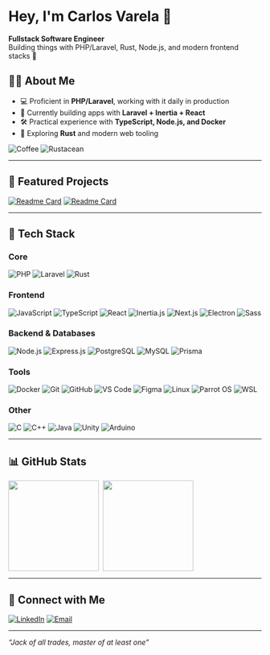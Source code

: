 # Hey, I'm Carlos Varela 👋

**Fullstack Software Engineer**  
Building things with PHP/Laravel, Rust, Node.js, and modern frontend stacks 🚀

## 🧑‍💻 About Me
- 💻 Proficient in **PHP/Laravel**, working with it daily in production  
- 🔭 Currently building apps with **Laravel + Inertia + React**  
- 🛠 Practical experience with **TypeScript, Node.js, and Docker**  
- 🌱 Exploring **Rust** and modern web tooling  

![Coffee](https://img.shields.io/badge/Coffee-Fuel-orange?logo=buymeacoffee&logoColor=white)
![Rustacean](https://img.shields.io/badge/Rustacean-🦀-black)

---

## 🚀 Featured Projects
[![Readme Card](https://github-readme-stats.vercel.app/api/pin/?username=caduvarela&repo=phpz&theme=radical&cache_seconds=3600)](https://github.com/caduvarela/phpz)
[![Readme Card](https://github-readme-stats.vercel.app/api/pin/?username=caduvarela&repo=cansee-ayu&theme=radical)](https://github.com/caduvarela/phpz)

---

## 🔧 Tech Stack

### **Core**
![PHP](https://img.shields.io/badge/PHP-777BB4?logo=php&logoColor=white) 
![Laravel](https://img.shields.io/badge/Laravel-FF2D20?logo=laravel&logoColor=white) 
![Rust](https://img.shields.io/badge/Rust-000000?logo=rust&logoColor=white)  

### **Frontend**
![JavaScript](https://img.shields.io/badge/JavaScript-F7DF1E?logo=javascript&logoColor=black)
![TypeScript](https://img.shields.io/badge/TypeScript-007ACC?logo=typescript&logoColor=white)
![React](https://img.shields.io/badge/React-20232A?logo=react&logoColor=61DAFB)
![Inertia.js](https://img.shields.io/badge/Inertia.js-9553E9?logo=javascript&logoColor=white)
![Next.js](https://img.shields.io/badge/Next.js-000000?logo=next.js&logoColor=white) 
![Electron](https://img.shields.io/badge/Electron-47848F?logo=electron&logoColor=white)
![Sass](https://img.shields.io/badge/Sass-CC6699?logo=sass&logoColor=white)

### **Backend & Databases**
![Node.js](https://img.shields.io/badge/Node.js-339933?logo=node.js&logoColor=white)
![Express.js](https://img.shields.io/badge/Express-000000?logo=express&logoColor=white) 
![PostgreSQL](https://img.shields.io/badge/PostgreSQL-336791?logo=postgresql&logoColor=white)
![MySQL](https://img.shields.io/badge/MySQL-4479A1?logo=mysql&logoColor=white)
![Prisma](https://img.shields.io/badge/Prisma-2D3748?logo=prisma&logoColor=white)

### **Tools**
![Docker](https://img.shields.io/badge/Docker-2496ED?logo=docker&logoColor=white)
![Git](https://img.shields.io/badge/Git-F05032?logo=git&logoColor=white)
![GitHub](https://img.shields.io/badge/GitHub-181717?logo=github&logoColor=white)
![VS Code](https://img.shields.io/badge/VS%20Code-007ACC?logo=visual-studio-code&logoColor=white)
![Figma](https://img.shields.io/badge/Figma-F24E1E?logo=figma&logoColor=white)
![Linux](https://img.shields.io/badge/Linux-FCC624?logo=linux&logoColor=black)
![Parrot OS](https://img.shields.io/badge/Parrot%20OS-15AABF?logo=linux&logoColor=white)
![WSL](https://img.shields.io/badge/WSL-4D4D4D?logo=windows&logoColor=white)

### **Other**
![C](https://img.shields.io/badge/C-A8B9CC?logo=c&logoColor=white)
![C++](https://img.shields.io/badge/C++-00599C?logo=c%2B%2B&logoColor=white)
![Java](https://img.shields.io/badge/Java-%23ED8B00.svg??style=for-the-badge&logo=openjdk&logoColor=white)
![Unity](https://img.shields.io/badge/Unity-000000?logo=unity&logoColor=white)
![Arduino](https://img.shields.io/badge/Arduino-00979D?logo=arduino&logoColor=white)

---

## 📊 GitHub Stats
<div style="display: flex; flex-wrap: wrap; width: 100%; gap: 8px">
  <img height="180em" src="https://github-readme-stats.vercel.app/api?username=caduvarela&show_icons=true&theme=radical"/>
  <img height="180em" src="https://github-readme-stats.vercel.app/api/top-langs/?username=caduvarela&layout=compact&theme=radical"/>
</div>

---

## 🤝 Connect with Me

[![LinkedIn](https://img.shields.io/badge/LinkedIn-0077B5?logo=linkedin&logoColor=white)](https://www.linkedin.com/in/caduvarela/)
[![Email](https://img.shields.io/badge/Email-caduvarela%40gmail.com-red?logo=gmail&logoColor=white)](mailto:caduvarela@gmail.com)

---

*“Jack of all trades, master of at least one”*
